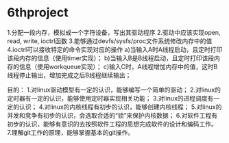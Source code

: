 # 6thproject
1.分配一段内存，模拟成一个字符设备，写出其驱动程序
2.驱动中应该实现open, read, write, ioctrl函数
3.能够通过devfs/sysfs/proc文件系统修改内存中的值
4.ioctrl可以接收特定的命令实现对应的操作
a)当输入A时A线程启动，且定时打印该段内存的信息（使用timer实现）；
b)当输入B是B线程启动，且定时打印该段内存的信息（使用workqueue实现）；
c)输入C时，A线程增加内存中的值，这时B线程停止输出，增加完成之后B线程继续输出；


目的：
1.对linux驱动模型有一定的认识，能够编写一个简单的驱动；
2.对linux的定时器有一定的认识，能够使用定时器实现相关功能；
3.对linux的进程调度有一定的认识；
4.对linux的内核线程有初步的认识，能够创建内核线程；
5.对linux的并发和竞争有初步的认识，会选取合适的“锁”来保护内核数据；
6.对软件工程有初步的认识，能够有意识的去按照软件工程的思想完成软件的设计和编码工作。
7.理解git工作的原理，能够掌握基本的git操作。
